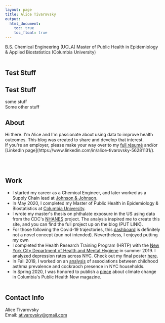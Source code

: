 ```yaml
---
layout: page
title: Alice Tivarovsky
output: 
  html_document:
    toc: true
    toc_float: true
---
```


B.S. Chemical Engineering (UCLA) 
Master of Public Health in Epidemiology & Applied Biostatistics (Columbia University)
<br><br>

## Test Stuff

<div class="container m-5">
<h2> Test Stuff</h2>
  <div class="row">
    <div class="col-sm-4 col-xs-3">
      some stuff
    </div>
    <div class="col-sm-8 col-xs-12">
      Some other stuff
    </div>
  </div>
</div>











## About

<div class="row">
<div class="col-md-6">
Hi there. I'm Alice and I'm passionate about using data to improve health outcomes. This blog was created to share and develop that interest.   
</div>
<div class="col-md-6">
If you're an employer, please make your way over to my <a href="resume.html">full résumé</a> and/or [LinkedIn page](https://www.linkedin.com/in/alice-tivarovsky-56281131/).
</div>
</div>

<br><br>


## Work
* I started my career as a Chemical Engineer, and later worked as a Supply Chain lead at [Johnson & Johnson](https://www.jnj.com/).
* In May 2020, I completed my Master of Public Health in Epidemiology & Biostatistics at [Columbia University](https://www.publichealth.columbia.edu/).
* I wrote my master's thesis on phthalate exposure in the US using data from the CDC's [NHANES](https://www.cdc.gov/nchs/nhanes/index.htm) project. The analysis inspired me to create this site, and you can find the full project up on the blog (PUT LINK). 
* For those following the Covid-19 trajectories, this [dashboard](covid_dash.html) is definitely not a novel concept (pun not intended). Nevertheless, I enjoyed putting my own 
* I completed the Health Research Training Program (HRTP) with the [New York City Department of Health and Mental Hygiene](https://www1.nyc.gov/site/doh/index.page) in summer 2019. I analyzed depression rates across NYC. Check out my final poster [here](practicum.html).
* In Fall 2019, I worked on an [analysis](https://prisrinivasan.github.io/p8105_final/index.html) of associations between childhood asthma prevalence and cockraoch presence in NYC households. 
* In Spring 2020, I was honored to publish a [piece](https://www.mailman.columbia.edu/public-health-now/news/can-we-talk-about-climate-change) about climate change in Columbia's Public Health Now magazine. 
<br><br>



## Contact Info

Alice Tivarovsky <br>
Email: [ativarovsky@gmail.com](mailto:ativarovsky@gmail.com)




